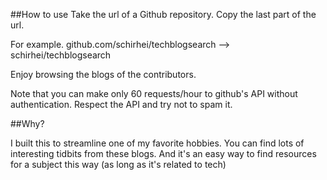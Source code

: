 ##How to use
Take the url of a Github repository. Copy the last part of the url.

For example.
github.com/schirhei/techblogsearch --> schirhei/techblogsearch

Enjoy browsing the blogs of the contributors.

Note that you can make only 60 requests/hour to github's API without authentication. Respect the API and try not to spam it.

##Why?

I built this to streamline one of my favorite hobbies. You can find lots of interesting tidbits from these blogs.
And it's an easy way to find resources for a subject this way (as long as it's related to tech)
